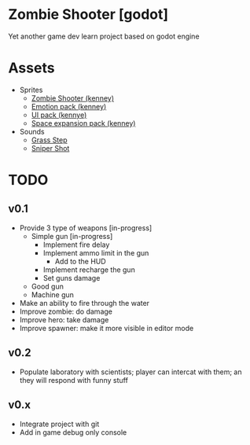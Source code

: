 # Zombie Shooter [godot]
Yet another game dev learn project based on godot engine

# Assets
 - Sprites
   - [Zombie Shooter (kenney)](https://kenney.nl/assets/topdown-shooter)
   - [Emotion pack (kenney)](https://kenney.nl/assets/emotes-pack)
   - [UI pack (kennye)](https://kenney.nl/assets/ui-pack)
   - [Space expansion pack (kenney)](https://kenney.nl/assets/ui-pack-space-expansion)
 - Sounds
   - [Grass Step](https://freesound.org/people/DRFX/sounds/347371/)
   - [Sniper Shot](https://freesound.org/people/LeMudCrab/sounds/163460/)

# TODO
## v0.1

 - Provide 3 type of weapons [in-progress]
   - Simple gun [in-progress]
     - Implement fire delay
     - Implement ammo limit in the gun
       - Add to the HUD
     - Implement recharge the gun
     - Set guns damage
   - Good gun
   - Machine gun
 - Make an ability to fire through the water
 - Improve zombie: do damage
 - Improve hero: take damage
 - Improve spawner: make it more visible in editor mode

 ## v0.2
  - Populate laboratory with scientists; player can intercat with them; an they will respond with funny stuff

 ## v0.x
  - Integrate project with git
  - Add in game debug only console
